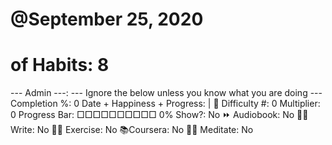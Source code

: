 # @September 25, 2020

# of Habits: 8
--- Admin ---: --- Ignore the below unless you know what you are doing ---
Completion %: 0
Date + Happiness + Progress:  | 🚨
Difficulty #: 0
Multiplier: 0
Progress Bar: □□□□□□□□□□ 0%
Show?: No
⏩ Audiobook: No
✍🏻 Write: No
💪🏼 Exercise: No
📚Coursera: No
🧘‍♂️ Meditate: No